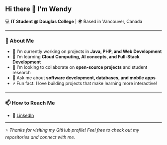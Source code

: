 ## Hi there 👋 I'm Wendy  

💻 **IT Student @ Douglas College** | 🌍 Based in Vancouver, Canada  

---

### 🚀 About Me  
- 🔭 I’m currently working on projects in **Java, PHP, and Web Development**  
- 🌱 I’m learning **Cloud Computing, AI concepts, and Full-Stack Development**  
- 👯 I’m looking to collaborate on **open-source projects** and student research  
- 💬 Ask me about **software development, databases, and mobile apps**  
- ⚡ Fun fact: I love building projects that make learning more interactive!  

---

### 📫 How to Reach Me  
- 💼 [LinkedIn](https://www.linkedin.com/in/wendy-de-silva)  


---

⭐️ *Thanks for visiting my GitHub profile! Feel free to check out my repositories and connect with me.*  
